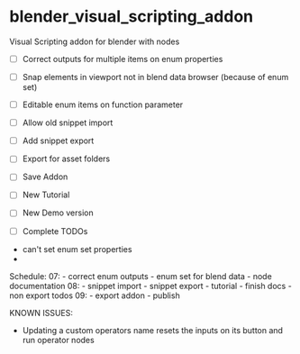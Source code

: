 # blender_visual_scripting_addon
Visual Scripting addon for blender with nodes

- [ ] Correct outputs for multiple items on enum properties
- [ ] Snap elements in viewport not in blend data browser (because of enum set)

- [ ] Editable enum items on function parameter

- [ ] Allow old snippet import
- [ ] Add snippet export

- [ ] Export for asset folders
- [ ] Save Addon

- [ ] New Tutorial
- [ ] New Demo version

- [ ] Complete TODOs


- can't set enum set properties
- 


Schedule:
07: - correct enum outputs
    - enum set for blend data
    - node documentation
08: - snippet import
    - snippet export
    - tutorial
    - finish docs
    - non export todos
09: - export addon
    - publish


KNOWN ISSUES:

- Updating a custom operators name resets the inputs on its button and run operator nodes